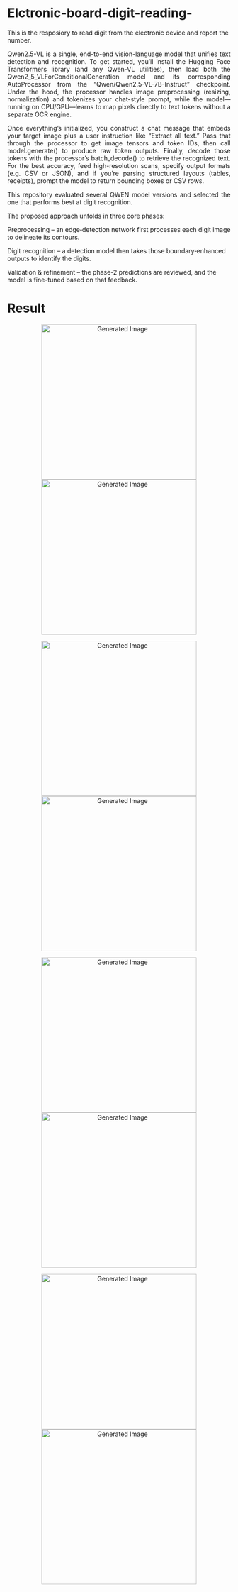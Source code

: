 # Elctronic-board-digit-reading-
This is the resposiory to read digit from the electronic device and report the number.

<p align="justify"> Qwen2.5-VL is a single, end-to-end vision-language model that unifies text detection and recognition. To get started, you’ll install the Hugging Face Transformers library (and any Qwen-VL utilities), then load both the Qwen2_5_VLForConditionalGeneration model and its corresponding AutoProcessor from the “Qwen/Qwen2.5-VL-7B-Instruct” checkpoint. Under the hood, the processor handles image preprocessing (resizing, normalization) and tokenizes your chat-style prompt, while the model—running on CPU/GPU—learns to map pixels directly to text tokens without a separate OCR engine. </p>

<p align="justify"> Once everything’s initialized, you construct a chat message that embeds your target image plus a user instruction like “Extract all text.” Pass that through the processor to get image tensors and token IDs, then call model.generate() to produce raw token outputs. Finally, decode those tokens with the processor’s batch_decode() to retrieve the recognized text. For the best accuracy, feed high-resolution scans, specify output formats (e.g. CSV or JSON), and if you’re parsing structured layouts (tables, receipts), prompt the model to return bounding boxes or CSV rows.  </p>

<p align="justify"> This repository evaluated several QWEN model versions and selected the one that performs best at digit recognition. </p>

The proposed approach unfolds in three core phases:

Preprocessing – an edge‐detection network first processes each digit image to delineate its contours.

Digit recognition – a detection model then takes those boundary‐enhanced outputs to identify the digits.

Validation & refinement – the phase-2 predictions are reviewed, and the model is fine-tuned based on that feedback.

# Result
<p align="center">
  <img src="https://github.com/user-attachments/assets/c37c9fb8-a79c-4796-b7c9-16ba5fe56059" width="350" title="Generated Image">
  <img src="https://github.com/user-attachments/assets/bdf3255c-1e78-40bf-8ac8-35b5ec59ba45" width="350" title="Generated Image">
</p>

<p align="center">
  <img src="https://github.com/user-attachments/assets/00917038-2415-4029-94d5-7537baa12a20" width="350" title="Generated Image">
  <img src="https://github.com/user-attachments/assets/d4cec710-4324-4156-9a2f-7a60824cd523" width="350" title="Generated Image">
</p>

<p align="center">
  <img src="https://github.com/user-attachments/assets/44e626bb-d1fa-490a-b28b-25ea251956a2" width="350" title="Generated Image">
  <img src="https://github.com/user-attachments/assets/374b2f36-4724-45ff-870c-a5fe2e48809b" width="350" title="Generated Image">
</p>

<p align="center">
  <img src="https://github.com/user-attachments/assets/7108d9bb-84a2-441d-937e-1ed18d177675" width="350" title="Generated Image">
  <img src="https://github.com/user-attachments/assets/5bd4c754-c40b-43ad-bca3-838eadd01145" width="350" title="Generated Image">
</p>


